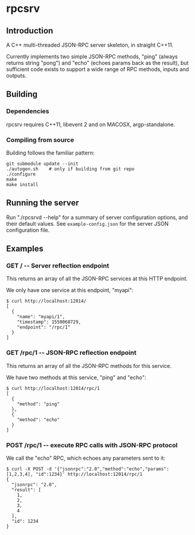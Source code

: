 
# rpcsrv

## Introduction

A C++ multi-threaded JSON-RPC server skeleton, in straight C++11.

Currently implements two simple JSON-RPC methods, "ping" (always returns
string "pong") and "echo" (echoes params back as the result), but
sufficient code exists to support a wide range of RPC methods, inputs
and outputs.

## Building

### Dependencies

rpcsrv requires C++11, libevent 2 and on MACOSX, argp-standalone.

### Compiling from source

Building follows the familiar pattern:

	git submodule update --init
	./autogen.sh	# only if building from git repo
	./configure
	make
	make install

## Running the server

Run "./rpcsrvd --help" for a summary of server configuration options,
and their default values.  See `example-config.json` for the server
JSON configuration file.

## Examples

### GET / -- Server reflection endpoint

This returns an array of all the JSON-RPC services at this HTTP endpoint.

We only have one service at this endpoint, "myapi":

```
$ curl http://localhost:12014/
[
  {
    "name": "myapi/1",
    "timestamp": 1550068729,
    "endpoint": "/rpc/1"
  }
]
```

### GET /rpc/1 -- JSON-RPC reflection endpoint

This returns an array of all the JSON-RPC methods for this service.

We have two methods at this service, "ping" and "echo":

```
$ curl http://localhost:12014/rpc/1
[
  {
    "method": "ping"
  },
  {
    "method": "echo"
  }
]
```

### POST /rpc/1 -- execute RPC calls with JSON-RPC protocol

We call the "echo" RPC, which echoes any parameters sent to it:

```
$ curl -X POST -d '{"jsonrpc":"2.0","method":"echo","params":[1,2,3,4], "id":1234}' http://localhost:12014/rpc/1
{
  "jsonrpc": "2.0",
  "result": [
    1,
    2,
    3,
    4
  ],
  "id": 1234
}
```

